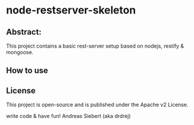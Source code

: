node-restserver-skeleton
========================

## Abstract:

This project contains a basic rest-server setup based on nodejs, restify &amp; mongoose.


## How to use



## License

This project is open-source and is published under the Apache v2 License.



write code &amp; have fun!
Andreas Siebert (aka drdrej)
